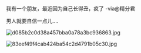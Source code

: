 我有一个朋友，最近因为自己长得丑，疯了 -via@精分君

男人就要自信一点儿....


![d085b2c0d38a457bba0a78a3bc936863.jpg](https://wxlzmt.github.io/cdn1/ext/qw/groups/30028/d085b2c0d38a457bba0a78a3bc936863.jpg)

![83eef49f4cab424ba54c2d4791b05c30.jpg](https://wxlzmt.github.io/cdn1/ext/qw/groups/30028/83eef49f4cab424ba54c2d4791b05c30.jpg)

